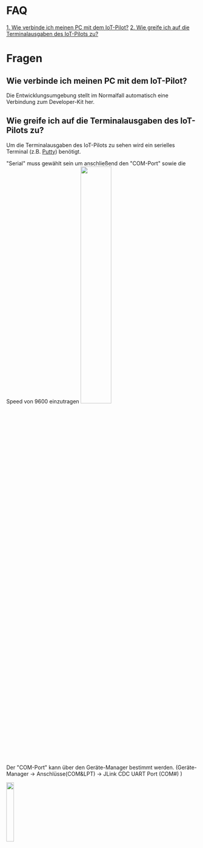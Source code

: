 FAQ
==========
[1. Wie verbinde ich meinen PC mit dem IoT-Pilot?](./faq/faq?id=wie-verbinde-ich-meinen-pc-mit-dem-iot-pilot)
[2. Wie greife ich auf die Terminalausgaben des IoT-Pilots zu?](./faq/faq?id=wie-greife-ich-auf-die-terminalausgaben-des-iot-pilots-zu)

Fragen
==========
Wie verbinde ich meinen PC mit dem IoT-Pilot?
----------
Die Entwicklungsumgebung stellt im Normalfall automatisch eine Verbindung zum Developer-Kit her.

Wie greife ich auf die Terminalausgaben des IoT-Pilots zu?
----------
Um die Terminalausgaben des IoT-Pilots zu sehen wird ein serielles Terminal (z.B. [Putty](https://www.putty.org)) benötigt.

"Serial" muss gewählt sein um anschließend den "COM-Port" sowie die Speed von 9600 einzutragen
<img src="./faq/pics/puttyconfig.png" width="40%">

Der "COM-Port" kann über den Geräte-Manager bestimmt werden. (Geräte-Manager -> Anschlüsse(COM&LPT) -> JLink CDC UART Port (COM#) )
<p><img src="./faq/pics/geraetemanagercom.png" width="20%"></p>

